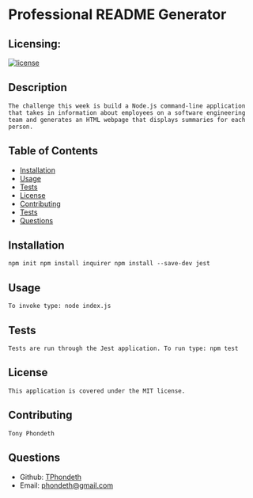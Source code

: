 
  # Professional README Generator

  ## Licensing:
  [![license](https://img.shields.io/badge/license-MIT-brightgreen)](https://shields.io)

  ## Description
    The challenge this week is build a Node.js command-line application that takes in information about employees on a software engineering team and generates an HTML webpage that displays summaries for each person.

  ## Table of Contents
  - [Installation](#installation)
  - [Usage](#usage)
  - [Tests](#tests)
  - [License](#license)
  - [Contributing](#contributing)
  - [Tests](#tests)
  - [Questions](#questions)

  ## Installation
    npm init npm install inquirer npm install --save-dev jest

  ## Usage 
    To invoke type: node index.js

  ## Tests
    Tests are run through the Jest application. To run type: npm test

  ## License
    This application is covered under the MIT license.

  ## Contributing
    Tony Phondeth

  ## Questions
  - Github: [TPhondeth](https://github.com/TPhondeth)
  - Email: phondeth@gmail.com
